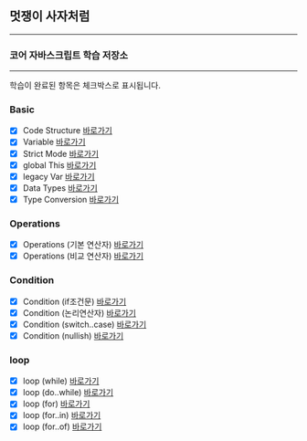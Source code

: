 ## 멋쟁이 사자처럼

---

### 코어 자바스크립트 학습 저장소

---

학습이 완료된 항목은 체크박스로 표시됩니다.

### Basic

- [x] Code Structure [바로가기](client/chapter/core/01.codeStructure.js)
- [x] Variable [바로가기](client/chapter/core/02.variables.js)
- [x] Strict Mode [바로가기](client/chapter/core/03.strictMode.js)
- [x] global This [바로가기](client/chapter/core/04.globalThis.js)
- [x] legacy Var [바로가기](client/chapter/core/05.legacyVar.js)
- [x] Data Types [바로가기](client/chapter/core/06.dataTypes.js)
- [x] Type Conversion [바로가기](client/chapter/core/07.typeConversion.js)

### Operations

- [x] Operations (기본 연산자) [바로가기](client/chapter/core/08-1.operations.js.operations.js)
- [x] Operations (비교 연산자) [바로가기](client/chapter/core/08-2.operations.js.operations.js)

### Condition

- [x] Condition (if조건문) [바로가기](client/chapter/core/09-1.condition.js)
- [x] Condition (논리연산자) [바로가기](client/chapter/core/09-2.condition.js)
- [x] Condition (switch..case) [바로가기](client/chapter/core/09-3.condition.js)
- [x] Condition (nullish) [바로가기](client/chapter/core/09-4.condition.js.condition.js)

### loop

- [x] loop (while) [바로가기](client/chapter/core/10-1.condition.js)
- [x] loop (do..while) [바로가기](client/chapter/core/10-2.condition.js)
- [x] loop (for) [바로가기](client/chapter/core/10-3.condition.js)
- [x] loop (for..in) [바로가기](client/chapter/core/10-4.condition.js)
- [x] loop (for..of) [바로가기](client/chapter/core/10-5.condition.js)
